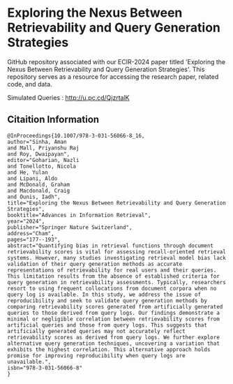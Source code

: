 # Exploring the Nexus Between Retrievability and Query Generation Strategies


GitHub repository associated with our ECIR-2024 paper titled 'Exploring the Nexus Between Retrievability and Query Generation Strategies'. This repository serves as a resource for accessing the research paper, related code, and data.

Simulated Queries : http://u.pc.cd/QjzrtalK

## Citaition Information
```
@InProceedings{10.1007/978-3-031-56066-8_16,
author="Sinha, Aman
and Mall, Priyanshu Raj
and Roy, Dwaipayan",
editor="Goharian, Nazli
and Tonellotto, Nicola
and He, Yulan
and Lipani, Aldo
and McDonald, Graham
and Macdonald, Craig
and Ounis, Iadh",
title="Exploring the Nexus Between Retrievability and Query Generation Strategies",
booktitle="Advances in Information Retrieval",
year="2024",
publisher="Springer Nature Switzerland",
address="Cham",
pages="177--193",
abstract="Quantifying bias in retrieval functions through document retrievability scores is vital for assessing recall-oriented retrieval systems. However, many studies investigating retrieval model bias lack validation of their query generation methods as accurate representations of retrievability for real users and their queries. This limitation results from the absence of established criteria for query generation in retrievability assessments. Typically, researchers resort to using frequent collocations from document corpora when no query log is available. In this study, we address the issue of reproducibility and seek to validate query generation methods by comparing retrievability scores generated from artificially generated queries to those derived from query logs. Our findings demonstrate a minimal or negligible correlation between retrievability scores from artificial queries and those from query logs. This suggests that artificially generated queries may not accurately reflect retrievability scores as derived from query logs. We further explore alternative query generation techniques, uncovering a variation that exhibits the highest correlation. This alternative approach holds promise for improving reproducibility when query logs are unavailable.",
isbn="978-3-031-56066-8"
}

```
